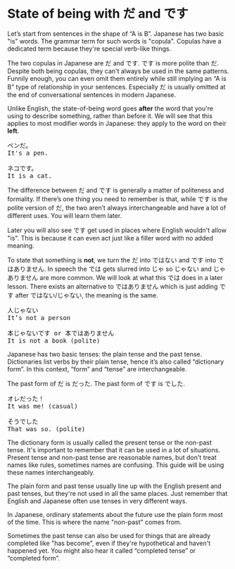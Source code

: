 # State of being with だ and です

Let’s start from sentences in the shape of “A is B”. Japanese has two basic "is" words. The grammar term for such words is "copula". Copulas have a dedicated term because they're special verb-like things.

The two copulas in Japanese are だ and です. です is more polite than だ. Despite both being copulas, they can't always be used in the same patterns. Funnily enough, you can even omit them entirely while still implying an “A is B” type of relationship in your sentences. Especially だ is usually omitted at the end of conversational sentences in modern Japanese.

Unlike English, the state-of-being word goes **after** the word that you're using to describe something, rather than before it. We will see that this applies to most modifier words in Japanese: they apply to the word on their **left**.

<pre>
ペンだ。
It's a pen.

ネコです。
It is a cat.
</pre>

The difference between だ and です is generally a matter of politeness and formality. If there’s one thing you need to remember is that, while です is the polite version of だ, the two aren’t always interchangeable and have a lot of different uses. You will learn them later.

Later you will also see です get used in places where English wouldn't allow "is". This is because it can even act just like a filler word with no added meaning.

To state that something is **not**, we turn the だ into ではない and です into ではありません. In speech the では gets slurred into じゃ so じゃない and じゃありません are more common. We will look at what this では does in a later lesson. There exists an alternative to ではありません which is just adding です after ではない/じゃない, the meaning is the same.

<pre>
人じゃない
It’s not a person

本じゃないです or 本ではありません 
It is not a book (polite)
</pre>

Japanese has two basic tenses: the plain tense and the past tense. Dictionaries list verbs by their plain tense, hence it’s also called “dictionary form”. In this context, “form” and “tense” are interchangeable. 

The past form of だ is だった. The past form of です is でした.

<pre>
オレだった！ 
It was me! (casual)

そうでした
That was so. (polite)
</pre>

The dictionary form is usually called the present tense or the non-past tense. It's important to remember that it can be used in a lot of situations. Present tense and non-past tense are reasonable names, but don't treat names like rules, sometimes names are confusing. This guide will be using these names interchangeably.

The plain form and past tense usually line up with the English present and past tenses, but they're not used in all the same places. Just remember that English and Japanese often use tenses in very different ways.

In Japanese, ordinary statements about the future use the plain form most of the time. This is where the name "non-past" comes from.

Sometimes the past tense can also be used for things that are already completed like "has become", even if they're hypothetical and haven't happened yet. You might also hear it called “completed tense” or “completed form”. 